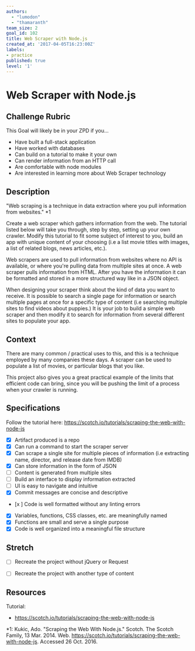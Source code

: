 ```yaml
---
authors:
  - "lumodon"
  - "thamaranth"
team_size: 2
goal_id: 102
title: Web Scraper with Node.js
created_at: '2017-04-05T16:23:00Z'
labels:
- practice
published: true
level: '1'
---
```


# Web Scraper with Node.js

## Challenge Rubric

This Goal will likely be in your ZPD if you...

- Have built a full-stack application
- Have worked with databases
- Can build on a tutorial to make it your own
- Can render information from an HTTP call
- Are comfortable with node modules
- Are interested in learning more about Web Scraper technology

## Description

"Web scraping is a technique in data extraction where you pull information from websites." *1

Create a web scraper which gathers information from the web. The tutorial listed below will take you through, step by step, setting up your own crawler. Modify this tutorial to fit some subject of interest to you, build an app with unique content of your choosing (i.e a list movie titles with images, a list of related blogs, news articles, etc.).

Web scrapers are used to pull information from websites where no API is available, or where you're pulling data from multiple sites at once. A web scraper pulls information from HTML. After you have the information it can be formatted and stored in a more structured way like in a JSON object.

When designing your scraper think about the kind of data you want to receive. It is possible to search a single page for information or search multiple pages at once for a specific type of content (i.e searching multiple sites to find videos about puppies.) It is your job to build a simple web scraper and then modify it to search for information from several different sites to populate your app.

## Context

There are many common / practical uses to this, and this is a technique employed by many companies these days. A scraper can be used to populate a list of movies, or particular blogs that you like.

This project also gives you a great practical example of the limits that efficient code can bring, since you will be pushing the limit of a process when your crawler is running.

## Specifications

Follow the tutorial here:  https://scotch.io/tutorials/scraping-the-web-with-node-js

- [x] Artifact produced is a repo
- [x] Can run a command to start the scraper server
- [x] Can scrape a single site for multiple pieces of information (i.e extracting name, director, and release date from IMDB)
- [x] Can store information in the form of JSON
- [ ] Content is generated from multiple sites
- [ ] Build an interface to display information extracted
- [ ] UI is easy to navigate and intuitive
- [x] Commit messages are concise and descriptive
- [x ] Code is well formatted without any linting errors
- [x] Variables, functions, CSS classes, etc. are meaningfully named
- [x] Functions are small and serve a single purpose
- [x] Code is well organized into a meaningful file structure

## Stretch

- [ ] Recreate the project without jQuery or Request
- [ ] Recreate the project with another type of content


## Resources

Tutorial:

- https://scotch.io/tutorials/scraping-the-web-with-node-js

*1: Kukic, Ado. "Scraping the Web With Node.js." Scotch. The Scotch Family, 13 Mar. 2014. Web. https://scotch.io/tutorials/scraping-the-web-with-node-js. Accessed 26 Oct. 2016.
